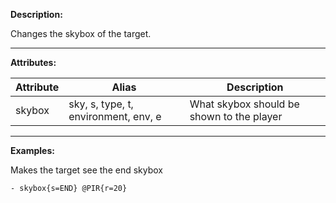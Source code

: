 **Description:** 

Changes the skybox of the target.

---

**Attributes:**

| Attribute        | Alias | Description                                                   |
| ---------------- | ----- | ------------------------------------------------------------- |
| skybox           | sky, s, type, t, environment, env, e | What skybox should be shown to the player | 

---

**Examples:**

Makes the target see the end skybox

```
- skybox{s=END} @PIR{r=20}
```